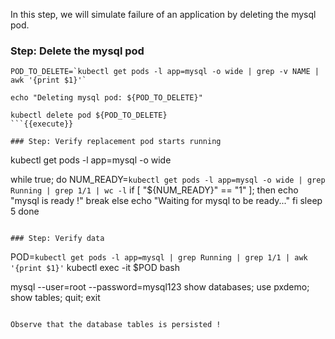 In this step, we will simulate failure of an application by deleting the mysql pod.

### Step: Delete the mysql pod
```
POD_TO_DELETE=`kubectl get pods -l app=mysql -o wide | grep -v NAME | awk '{print $1}'`

echo "Deleting mysql pod: ${POD_TO_DELETE}"

kubectl delete pod ${POD_TO_DELETE}
```{{execute}}

### Step: Verify replacement pod starts running

```
kubectl get pods -l app=mysql -o wide

while true; do
    NUM_READY=`kubectl get pods -l app=mysql -o wide | grep Running | grep 1/1 | wc -l`
    if [ "${NUM_READY}" == "1" ]; then
        echo "mysql is ready !"
        break
    else
        echo "Waiting for mysql to be ready..."
    fi
    sleep 5
done
```{{execute}}

### Step: Verify data

```
POD=`kubectl get pods -l app=mysql | grep Running | grep 1/1 | awk '{print $1}'`
kubectl exec -it $POD bash

mysql --user=root --password=mysql123
show databases;
use pxdemo;
show tables;
quit;
exit
```{{execute}}

Observe that the database tables is persisted !